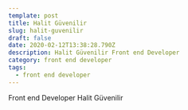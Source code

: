 ```yaml
---
template: post
title: Halit Güvenilir
slug: halit-guvenilir
draft: false
date: 2020-02-12T13:38:28.790Z
description: Halit Güvenilir Front end Developer
category: front end developer
tags:
  - front end developer
---
```

Front end Developer Halit Güvenilir
